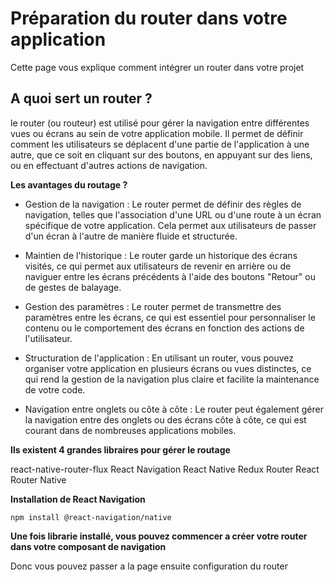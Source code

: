 # Préparation du router dans votre application

Cette page vous explique comment intégrer un router dans votre projet

## A quoi sert un router ?

le router (ou routeur) est utilisé pour gérer la navigation entre différentes vues ou écrans au sein de votre application mobile. Il permet de définir comment les utilisateurs se déplacent d'une partie de l'application à une autre, que ce soit en cliquant sur des boutons, en appuyant sur des liens, ou en effectuant d'autres actions de navigation.

**Les avantages du routage ?**

- Gestion de la navigation : Le router permet de définir des règles de navigation, telles que l'association d'une URL ou d'une route à un écran spécifique de votre application. Cela permet aux utilisateurs de passer d'un écran à l'autre de manière fluide et structurée.

- Maintien de l'historique : Le router garde un historique des écrans visités, ce qui permet aux utilisateurs de revenir en arrière ou de naviguer entre les écrans précédents à l'aide des boutons "Retour" ou de gestes de balayage.

- Gestion des paramètres : Le router permet de transmettre des paramètres entre les écrans, ce qui est essentiel pour personnaliser le contenu ou le comportement des écrans en fonction des actions de l'utilisateur.

- Structuration de l'application : En utilisant un router, vous pouvez organiser votre application en plusieurs écrans ou vues distinctes, ce qui rend la gestion de la navigation plus claire et facilite la maintenance de votre code.

- Navigation entre onglets ou côte à côte : Le router peut également gérer la navigation entre des onglets ou des écrans côte à côte, ce qui est courant dans de nombreuses applications mobiles.

**Ils existent 4 grandes libraires pour gérer le routage**

react-native-router-flux
React Navigation
React Native Redux Router
React Router Native

**Installation de React Navigation**

```
npm install @react-navigation/native
```

**Une fois librarie installé, vous pouvez commencer a créer votre router dans votre composant de navigation**

Donc vous pouvez passer a la page ensuite configuration du router
